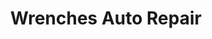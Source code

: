 ---
title: "Wrenches Auto Repair"
url: /dingmans-ferry/wrenches-auto-repair/
shop: Autowerkstatt
---